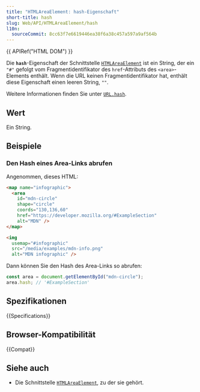 ```yaml
---
title: "HTMLAreaElement: hash-Eigenschaft"
short-title: hash
slug: Web/API/HTMLAreaElement/hash
l10n:
  sourceCommit: 8cc63f7e6619446ea38f6a38c457a597a9af564b
---
```


{{ APIRef("HTML DOM") }}

Die **`hash`**-Eigenschaft der Schnittstelle [`HTMLAreaElement`](/de/docs/Web/API/HTMLAreaElement) ist ein String, der ein `"#"` gefolgt vom Fragmentidentifikator des `href`-Attributs des `<area>`-Elements enthält. Wenn die URL keinen Fragmentidentifikator hat, enthält diese Eigenschaft einen leeren String, `""`.

Weitere Informationen finden Sie unter [`URL.hash`](/de/docs/Web/API/URL/hash).

## Wert

Ein String.

## Beispiele

### Den Hash eines Area-Links abrufen

Angenommen, dieses HTML:

```html
<map name="infographic">
  <area
    id="mdn-circle"
    shape="circle"
    coords="130,136,60"
    href="https://developer.mozilla.org/#ExampleSection"
    alt="MDN" />
</map>

<img
  usemap="#infographic"
  src="/media/examples/mdn-info.png"
  alt="MDN infographic" />
```

Dann können Sie den Hash des Area-Links so abrufen:

```js
const area = document.getElementById("mdn-circle");
area.hash; // '#ExampleSection'
```

## Spezifikationen

{{Specifications}}

## Browser-Kompatibilität

{{Compat}}

## Siehe auch

- Die Schnittstelle [`HTMLAreaElement`](/de/docs/Web/API/HTMLAreaElement), zu der sie gehört.
